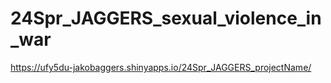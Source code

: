 # 24Spr_JAGGERS_sexual_violence_in_war

https://ufy5du-jakobaggers.shinyapps.io/24Spr_JAGGERS_projectName/
